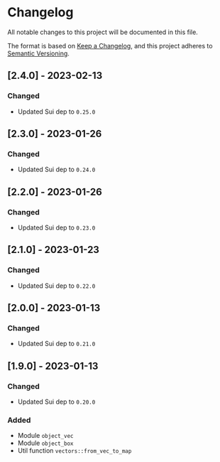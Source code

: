 # Changelog

All notable changes to this project will be documented in this file.

The format is based on [Keep a
Changelog](https://keepachangelog.com/en/1.0.0/), and this project adheres to
[Semantic Versioning](https://semver.org/spec/v2.0.0.html).

## [2.4.0] - 2023-02-13

### Changed

- Updated Sui dep to `0.25.0`

## [2.3.0] - 2023-01-26

### Changed

- Updated Sui dep to `0.24.0`

## [2.2.0] - 2023-01-26

### Changed

- Updated Sui dep to `0.23.0`

## [2.1.0] - 2023-01-23

### Changed

- Updated Sui dep to `0.22.0`


## [2.0.0] - 2023-01-13

### Changed

- Updated Sui dep to `0.21.0`

## [1.9.0] - 2023-01-13

### Changed

- Updated Sui dep to `0.20.0`

### Added

- Module `object_vec`
- Module `object_box`
- Util function `vectors::from_vec_to_map`
